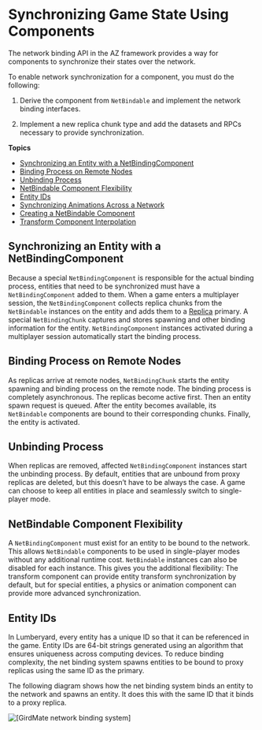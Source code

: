 # Synchronizing Game State Using Components<a name="network-synchronizing-game-state-using-components"></a>

The network binding API in the AZ framework provides a way for components to synchronize their states over the network\.

To enable network synchronization for a component, you must do the following:

1. Derive the component from `NetBindable` and implement the network binding interfaces\.

1. Implement a new replica chunk type and add the datasets and RPCs necessary to provide synchronization\.

**Topics**
+ [Synchronizing an Entity with a NetBindingComponent](#network-synchronizing-netbindingcomponent)
+ [Binding Process on Remote Nodes](#network-synchronizing-binding-process-remote)
+ [Unbinding Process](#network-synchronizing-unbinding-process)
+ [NetBindable Component Flexibility](#network-synchronizing-netbindable-flexibility)
+ [Entity IDs](#network-synchronizing-entity-ids)
+ [Synchronizing Animations Across a Network](network-synchronizing-animation.md)
+ [Creating a NetBindable Component](network-replicas-binding.md)
+ [Transform Component Interpolation](network-transform-component-interpolation.md)

## Synchronizing an Entity with a NetBindingComponent<a name="network-synchronizing-netbindingcomponent"></a>

Because a special `NetBindingComponent` is responsible for the actual binding process, entities that need to be synchronized must have a `NetBindingComponent` added to them\. When a game enters a multiplayer session, the `NetBindingComponent` collects replica chunks from the `NetBindable` instances on the entity and adds them to a [Replica](network-replicas-replica.md) primary\. A special `NetBindingChunk` captures and stores spawning and other binding information for the entity\. `NetBindingComponent` instances activated during a multiplayer session automatically start the binding process\.

## Binding Process on Remote Nodes<a name="network-synchronizing-binding-process-remote"></a>

As replicas arrive at remote nodes, `NetBindingChunk` starts the entity spawning and binding process on the remote node\. The binding process is completely asynchronous\. The replicas become active first\. Then an entity spawn request is queued\. After the entity becomes available, its `NetBindable` components are bound to their corresponding chunks\. Finally, the entity is activated\.

## Unbinding Process<a name="network-synchronizing-unbinding-process"></a>

When replicas are removed, affected `NetBindingComponent` instances start the unbinding process\. By default, entities that are unbound from proxy replicas are deleted, but this doesn’t have to be always the case\. A game can choose to keep all entities in place and seamlessly switch to single\-player mode\.

## NetBindable Component Flexibility<a name="network-synchronizing-netbindable-flexibility"></a>

A `NetBindingComponent` must exist for an entity to be bound to the network\. This allows `NetBindable` components to be used in single\-player modes without any additional runtime cost\. `NetBindable` instances can also be disabled for each instance\. This gives you the additional flexibility: The transform component can provide entity transform synchronization by default, but for special entities, a physics or animation component can provide more advanced synchronization\.

## Entity IDs<a name="network-synchronizing-entity-ids"></a>

In Lumberyard, every entity has a unique ID so that it can be referenced in the game\. Entity IDs are 64\-bit strings generated using an algorithm that ensures uniqueness across computing devices\. To reduce binding complexity, the net binding system spawns entities to be bound to proxy replicas using the same ID as the primary\.

The following diagram shows how the net binding system binds an entity to the network and spawns an entity\. It does this with the same ID that it binds to a proxy replica\.

![\[GirdMate network binding system\]](http://docs.aws.amazon.com/lumberyard/latest/userguide/images/networking/net-binding-system.png)